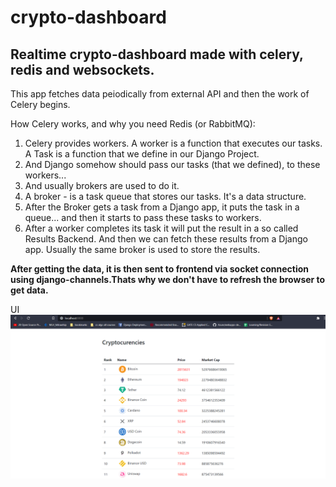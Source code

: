 # crypto-dashboard
## Realtime crypto-dashboard made with celery, redis and websockets.
This app fetches data peiodically from external API and then the work of Celery begins.

How Celery works, and why you need Redis (or RabbitMQ):

1. Celery provides workers. A worker is a function that executes our tasks. A Task is a function that we define in our Django Project.
2. And Django somehow should pass our tasks (that we defined), to these workers... 
3. And usually brokers are used to do it.
4. A broker - is a task queue that stores our tasks. It's a data structure.
5. After the Broker gets a task from a Django app, it puts the task in a queue... and then it starts to pass these tasks to workers.
6. After a worker completes its task it will put the result in a so called Results Backend. And then we can fetch these results from a Django app. Usually the same broker is used to store the results.

<b>After getting the data, it is then sent to frontend via socket connection using django-channels.Thats why we don't have to refresh the browser to get data.</b>

UI
<img src="https://raw.githubusercontent.com/Sitispeaks/crypto-dashboard/master/dashboard.png?token=AOLGMVCMSDKPYYAVCM5QQ3DBCUOPW" alt="My cool logo" width="auto"/>
